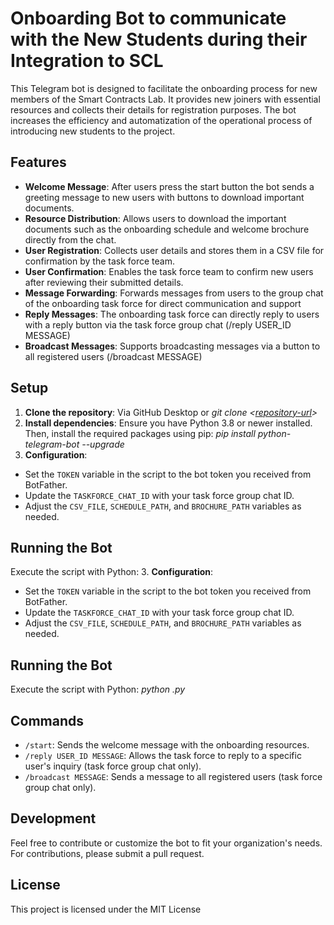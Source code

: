 # Onboarding Bot to communicate with the New Students during their Integration to SCL

This Telegram bot is designed to facilitate the onboarding process for new members of the Smart Contracts Lab. It provides new joiners with essential resources and collects their details for registration purposes.
The bot increases the efficiency and automatization of the operational process of introducing new students to the project.

## Features

- **Welcome Message**: After users press the start button the bot sends a greeting message to new users with buttons to download important documents.
- **Resource Distribution**: Allows users to download the important documents such as the onboarding schedule and welcome brochure directly from the chat.
- **User Registration**: Collects user details and stores them in a CSV file for confirmation by the task force team.
- **User Confirmation**: Enables the task force team to confirm new users after reviewing their submitted details.
- **Message Forwarding**: Forwards messages from users to the group chat of the onboarding task force for direct communication and support
- **Reply Messages**: The onboarding task force can directly reply to users with a reply button via the task force group chat (/reply USER_ID MESSAGE)
- **Broadcast Messages**: Supports broadcasting messages via a button to all registered users (/broadcast MESSAGE)

## Setup

1. **Clone the repository**:
Via GitHub Desktop or *git clone <[repository-url](https://github.com/SCL-Project/Operations/tree/main/OnboardingBot)>*
2. **Install dependencies**:
Ensure you have Python 3.8 or newer installed. Then, install the required packages using pip:
*pip install python-telegram-bot --upgrade*
3. **Configuration**:
- Set the `TOKEN` variable in the script to the bot token you received from BotFather.
- Update the `TASKFORCE_CHAT_ID` with your task force group chat ID.
- Adjust the `CSV_FILE`, `SCHEDULE_PATH`, and `BROCHURE_PATH` variables as needed.

## Running the Bot

Execute the script with Python:
3. **Configuration**:
- Set the `TOKEN` variable in the script to the bot token you received from BotFather.
- Update the `TASKFORCE_CHAT_ID` with your task force group chat ID.
- Adjust the `CSV_FILE`, `SCHEDULE_PATH`, and `BROCHURE_PATH` variables as needed.

## Running the Bot

Execute the script with Python:
*python <script-name>.py*

## Commands

- `/start`: Sends the welcome message with the onboarding resources.
- `/reply USER_ID MESSAGE`: Allows the task force to reply to a specific user's inquiry (task force group chat only).
- `/broadcast MESSAGE`: Sends a message to all registered users (task force group chat only).

## Development

Feel free to contribute or customize the bot to fit your organization's needs. For contributions, please submit a pull request.

## License

This project is licensed under the MIT License



